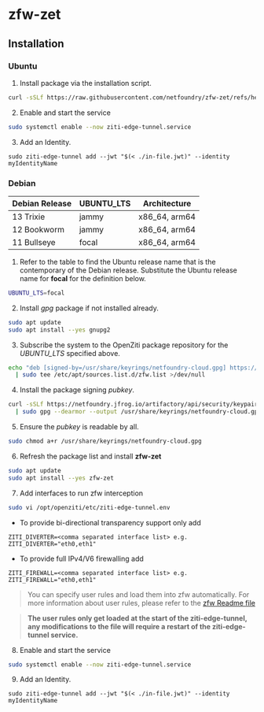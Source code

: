# zfw-zet

## Installation

### Ubuntu

1. Install package via the installation script.

``` bash
curl -sSLf https://raw.githubusercontent.com/netfoundry/zfw-zet/refs/heads/main/files/install-zfw-zet.bash | bash
```

2. Enable and start the service

``` bash
sudo systemctl enable --now ziti-edge-tunnel.service
```

3. Add an Identity.

```
sudo ziti-edge-tunnel add --jwt "$(< ./in-file.jwt)" --identity myIdentityName
```

### Debian

| Debian Release | UBUNTU_LTS | Architecture |
| ---- | ---- | ---- |
| 13 Trixie | jammy | x86_64, arm64 |
| 12 Bookworm | jammy | x86_64, arm64 |
| 11 Bullseye | focal | x86_64, arm64 |

1. Refer to the table to find the Ubuntu release name that is the contemporary of the Debian release. Substitute the Ubuntu release name for **focal** for the definition below.

``` bash
UBUNTU_LTS=focal
```

2. Install *gpg* package if not installed already.

``` bash
sudo apt update
sudo apt install --yes gnupg2
```

3. Subscribe the system to the OpenZiti package repository for the *UBUNTU_LTS* specified above.

``` bash
echo "deb [signed-by=/usr/share/keyrings/netfoundry-cloud.gpg] https://netfoundry.jfrog.io/artifactory/netfoundry-cloud-deb-stable ${UBUNTU_LTS} main" \
  | sudo tee /etc/apt/sources.list.d/zfw.list >/dev/null
```

4. Install the package signing *pubkey*.

``` bash
curl -sSLf https://netfoundry.jfrog.io/artifactory/api/security/keypair/public/repositories/netfoundry-cloud-deb-stable \
  | sudo gpg --dearmor --output /usr/share/keyrings/netfoundry-cloud.gpg
```

5. Ensure the *pubkey* is readable by all.

``` bash
sudo chmod a+r /usr/share/keyrings/netfoundry-cloud.gpg
```

6. Refresh the package list and install **zfw-zet**

``` bash
sudo apt update
sudo apt install --yes zfw-zet
```

7. Add interfaces to run zfw interception
   
``` bash
sudo vi /opt/openziti/etc/ziti-edge-tunnel.env
```
- To provide bi-directional transparency support only add
```
ZITI_DIVERTER=<comma separated interface list> e.g. ZITI_DIVERTER="eth0,eth1"
```
- To provide full IPv4/V6 firewalling add 
```
ZITI_FIREWALL=<comma separated interface list> e.g. ZITI_FIREWALL="eth0,eth1"
```

> You can specify user rules and load them into zfw automatically. For more information about user rules, please refer to the [zfw Readme file](https://github.com/netfoundry/zfw?tab=readme-ov-file#load-rules-from-optopenzitibinuseruser_rulessh) 

> **The user rules only get loaded at the start of the ziti-edge-tunnel, any modifications to the file will require a restart of the ziti-edge-tunnel service.**

8. Enable and start the service

``` bash
sudo systemctl enable --now ziti-edge-tunnel.service
```

9. Add an Identity.

```
sudo ziti-edge-tunnel add --jwt "$(< ./in-file.jwt)" --identity myIdentityName
```

